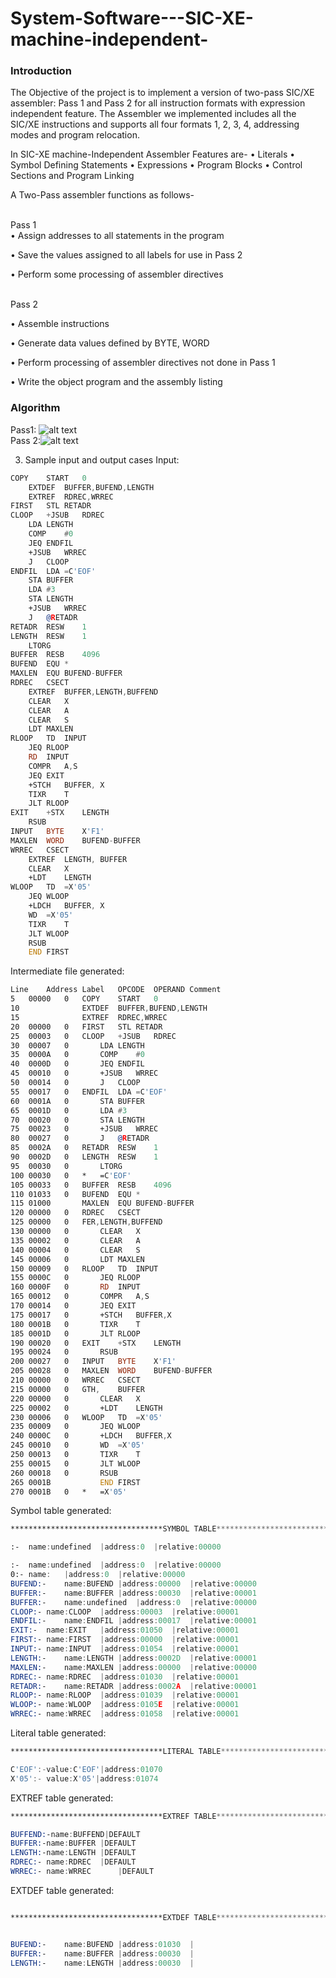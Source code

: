 # System-Software---SIC-XE-machine-independent-



###	Introduction
   
The Objective of the project is to implement a version of two-pass SIC/XE assembler: Pass 1 and Pass 2 for all instruction formats with expression independent feature.
The Assembler we implemented includes all the SIC/XE instructions and supports all four formats 1, 2, 3, 4, addressing modes and program relocation.


In SIC-XE  machine-Independent Assembler Features are-
•	Literals
•	Symbol Defining Statements 
•	Expressions
•	Program Blocks
•	Control Sections and Program Linking

A Two-Pass assembler functions as follows-
<br>
<br>

Pass 1
<br>
•	Assign addresses to all statements in the program
<br>

•	Save the values assigned to all labels for use in Pass 2
<br>

•	Perform some processing of assembler directives
<br>
<br>

Pass 2
<br>

•	Assemble instructions
<br>

•	Generate data values defined by BYTE, WORD
<br>

•	Perform processing of assembler directives not done in Pass 1
<br>

•	Write the object program and the assembly listing
<br>


###	Algorithm
Pass1: ![alt text](pass1.png)
<br>
Pass 2:![alt text](pass2.png)
 

3.	Sample input and output cases
Input:

```asm
COPY    START	0
	EXTDEF	BUFFER,BUFEND,LENGTH
	EXTREF	RDREC,WRREC
FIRST	STL	RETADR
CLOOP	+JSUB	RDREC
	LDA	LENGTH
	COMP	#0
	JEQ	ENDFIL
	+JSUB	WRREC
	J	CLOOP
ENDFIL	LDA	=C'EOF'
	STA	BUFFER
	LDA	#3
	STA	LENGTH
	+JSUB	WRREC
	J	@RETADR
RETADR	RESW	1
LENGTH	RESW	1
	LTORG
BUFFER	RESB	4096
BUFEND	EQU	*
MAXLEN	EQU	BUFEND-BUFFER
RDREC	CSECT
	EXTREF	BUFFER,LENGTH,BUFFEND
	CLEAR	X
	CLEAR	A
	CLEAR	S
	LDT	MAXLEN
RLOOP	TD	INPUT
	JEQ	RLOOP
	RD	INPUT
	COMPR	A,S
	JEQ	EXIT
	+STCH	BUFFER, X
	TIXR	T
	JLT	RLOOP
EXIT	+STX	LENGTH
	RSUB
INPUT	BYTE	X'F1'
MAXLEN	WORD	BUFEND-BUFFER
WRREC	CSECT
	EXTREF	LENGTH, BUFFER
	CLEAR	X
	+LDT	LENGTH
WLOOP	TD	=X'05'
	JEQ	WLOOP
	+LDCH	BUFFER, X
	WD	=X'05'
	TIXR	T
	JLT	WLOOP
	RSUB
	END	FIRST
```

Intermediate file generated:
```asm
Line	Address	Label	OPCODE	OPERAND	Comment
5	00000	0	COPY	START	0	
10	 	 	 	EXTDEF	BUFFER,BUFEND,LENGTH	
15	 	 	 	EXTREF	RDREC,WRREC	
20	00000	0	FIRST	STL	RETADR	
25	00003	0	CLOOP	+JSUB	RDREC	
30	00007	0		LDA	LENGTH	
35	0000A	0		COMP	#0	
40	0000D	0		JEQ	ENDFIL	
45	00010	0		+JSUB	WRREC	
50	00014	0		J	CLOOP	
55	00017	0	ENDFIL	LDA	=C'EOF'	
60	0001A	0		STA	BUFFER	
65	0001D	0		LDA	#3	
70	00020	0		STA	LENGTH	
75	00023	0		+JSUB	WRREC	
80	00027	0		J	@RETADR	
85	0002A	0	RETADR	RESW	1	
90	0002D	0	LENGTH	RESW	1	
95	00030	0		LTORG	 	
100	00030	0	*	=C'EOF'	 	 
105	00033	0	BUFFER	RESB	4096	
110	01033	0	BUFEND	EQU	*	
115	01000	 	MAXLEN	EQU	BUFEND-BUFFER	
120	00000	0	RDREC	CSECT
125	00000	0	FER,LENGTH,BUFFEND			
130	00000	0		CLEAR	X	
135	00002	0		CLEAR	A	
140	00004	0		CLEAR	S	
145	00006	0		LDT	MAXLEN	
150	00009	0	RLOOP	TD	INPUT	
155	0000C	0		JEQ	RLOOP	
160	0000F	0		RD	INPUT	
165	00012	0		COMPR	A,S	
170	00014	0		JEQ	EXIT	
175	00017	0		+STCH	BUFFER,X	
180	0001B	0		TIXR	T	
185	0001D	0		JLT	RLOOP	
190	00020	0	EXIT	+STX	LENGTH	
195	00024	0		RSUB	 	
200	00027	0	INPUT	BYTE	X'F1'	
205	00028	0	MAXLEN	WORD	BUFEND-BUFFER	
210	00000	0	WRREC	CSECT
215	00000	0	GTH,	BUFFER		
220	00000	0		CLEAR	X	
225	00002	0		+LDT	LENGTH	
230	00006	0	WLOOP	TD	=X'05'	
235	00009	0		JEQ	WLOOP	
240	0000C	0		+LDCH	BUFFER,X	
245	00010	0		WD	=X'05'	
250	00013	0		TIXR	T	
255	00015	0		JLT	WLOOP	
260	00018	0		RSUB	 	
265	0001B	 		END	FIRST	
270	0001B	0	*	=X'05'	 	
```
Symbol table generated:

```asm
**********************************SYMBOL TABLE*****************************

:-	name:undefined	|address:0	|relative:00000 

:-	name:undefined	|address:0	|relative:00000 
0:-	name:	|address:0	|relative:00000 
BUFEND:-	name:BUFEND	|address:00000	|relative:00000 
BUFFER:-	name:BUFFER	|address:00030	|relative:00001 
BUFFER:-	name:undefined	|address:0	|relative:00000 
CLOOP:-	name:CLOOP	|address:00003	|relative:00001 
ENDFIL:-	name:ENDFIL	|address:00017	|relative:00001 
EXIT:-	name:EXIT	|address:01050	|relative:00001 
FIRST:-	name:FIRST	|address:00000	|relative:00001 
INPUT:-	name:INPUT	|address:01054	|relative:00001 
LENGTH:-	name:LENGTH	|address:0002D	|relative:00001 
MAXLEN:-	name:MAXLEN	|address:00000	|relative:00000 
RDREC:-	name:RDREC	|address:01030	|relative:00001 
RETADR:-	name:RETADR	|address:0002A	|relative:00001 
RLOOP:-	name:RLOOP	|address:01039	|relative:00001 
WLOOP:-	name:WLOOP	|address:0105E	|relative:00001 
WRREC:-	name:WRREC	|address:01058	|relative:00001 
```
 

Literal table generated:

```asm
**********************************LITERAL TABLE*****************************

C'EOF':-value:C'EOF'|address:01070 
X'05':-	value:X'05'|address:01074 

```


EXTREF table generated:

```asm
**********************************EXTREF TABLE*****************************

BUFFEND:-name:BUFFEND|DEFAULT 
BUFFER:-name:BUFFER	|DEFAULT 
LENGTH:-name:LENGTH	|DEFAULT 
RDREC:-	name:RDREC	|DEFAULT 
WRREC:-	name:WRREC      |DEFAULT 

```



EXTDEF table generated:

```asm

**********************************EXTDEF TABLE*****************************


BUFEND:-	name:BUFEND |address:01030	| 
BUFFER:-	name:BUFFER |address:00030	| 
LENGTH:-	name:LENGTH |address:00030	|

```


 
 

